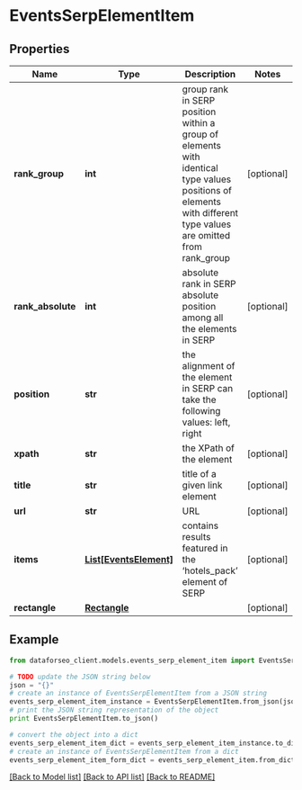 # EventsSerpElementItem


## Properties

Name | Type | Description | Notes
------------ | ------------- | ------------- | -------------
**rank_group** | **int** | group rank in SERP position within a group of elements with identical type values positions of elements with different type values are omitted from rank_group | [optional] 
**rank_absolute** | **int** | absolute rank in SERP absolute position among all the elements in SERP | [optional] 
**position** | **str** | the alignment of the element in SERP can take the following values: left, right | [optional] 
**xpath** | **str** | the XPath of the element | [optional] 
**title** | **str** | title of a given link element | [optional] 
**url** | **str** | URL | [optional] 
**items** | [**List[EventsElement]**](EventsElement.md) | contains results featured in the ‘hotels_pack’ element of SERP | [optional] 
**rectangle** | [**Rectangle**](Rectangle.md) |  | [optional] 

## Example

```python
from dataforseo_client.models.events_serp_element_item import EventsSerpElementItem

# TODO update the JSON string below
json = "{}"
# create an instance of EventsSerpElementItem from a JSON string
events_serp_element_item_instance = EventsSerpElementItem.from_json(json)
# print the JSON string representation of the object
print EventsSerpElementItem.to_json()

# convert the object into a dict
events_serp_element_item_dict = events_serp_element_item_instance.to_dict()
# create an instance of EventsSerpElementItem from a dict
events_serp_element_item_form_dict = events_serp_element_item.from_dict(events_serp_element_item_dict)
```
[[Back to Model list]](../README.md#documentation-for-models) [[Back to API list]](../README.md#documentation-for-api-endpoints) [[Back to README]](../README.md)


